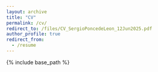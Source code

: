 ```yaml
---
layout: archive
title: "CV"
permalink: /cv/
redirect_to: /files/CV_SergioPoncedeLeon_12Jun2025.pdf
author_profile: true
redirect_from:
  - /resume
---
```


{% include base_path %}
